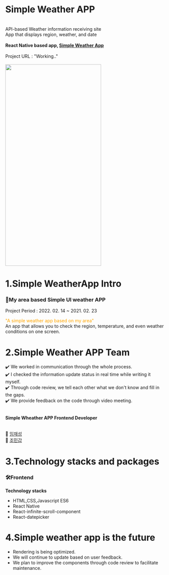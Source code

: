 <!Doctype html>
<html>
  <head>
    <meta charset="utf-8" />
  </head>
  <body>
    <h1>Simple Weather APP</h1>
    <br>API-based Weather information receiving site
    <br>App that displays region, weather, and date
    <br><br>
    <strong>React Native based app, <a href="Working..">Simple Weather App</a></strong>
    <br><br>
    Project URL : "Working.."
    <br><br>
    <img src="https://user-images.githubusercontent.com/85553325/155724391-65e01b54-55f2-4c2c-a6ca-302db0968f8e.jpg" width="300px" height="630px">
    <h1>1.Simple WeatherApp Intro</h1>
    <h3> 📌My area based Simple UI weather APP</h3>
    <p>Project Period : 2022. 02. 14 ~ 2021. 02. 23<p>
    <p> <span style="color:orange" >"A simple weather app based on my area"</span>
      <br> An app that allows you to check the region, temperature, and even weather conditions on one screen.<br></p> 
    <h1>2.Simple Weather APP Team </h1>
    ✔️ We worked in communication through the whole process.
   <br> ✔️ I checked the information update status in real time while writing it myself.
   <br> ✔️ Through code review, we tell each other what we don't know and fill in the gaps.
   <br> ✔️ We provide feedback on the code through video meeting.
    <br><br>
    <p><strong>Simple Wheather APP Frontend Developer</strong></p>
    <br> 🌱 <a href = "https://github.com/RookieLim">임재성</a>  
    <br> 🌱 <a href = "https://github.com/mingab91">조민갑</a>
     <h1>3.Technology stacks and packages</h1>
   <h3>🛠Frontend</h3>
    <strong>Technology stacks</strong>
     <ul>
      <li>HTML,CSS,Javascript ES6</li>
      <li>React Native</li>
      <li>React-infinite-scroll-component</li>
      <li>React-datepicker</li>
     </ul>
    <h1>4.Simple weather app is the future</h1>
    <ul>
      <li>Rendering is being optimized.</li>
      <li>We will continue to update based on user feedback.</li>
      <li>We plan to improve the components through code review to facilitate maintenance.</li>
    </ul>
   </body>
</html>
